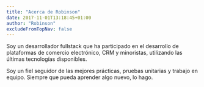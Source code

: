 ```yaml
---
title: "Acerca de Robinson"
date: 2017-11-01T13:18:45+01:00
author: "Robinson"
excludeFromTopNav: false
---
```


Soy un desarrollador fullstack que ha participado en el desarrollo de plataformas de comercio electrónico, CRM y minoristas, utilizando las últimas tecnologías disponibles. 

Soy un fiel seguidor de las mejores prácticas, pruebas unitarias y trabajo en equipo. Siempre que pueda aprender algo nuevo, lo hago.


<!-- Bilberry is a premium theme for the [Hugo Static Website Builder](https://gohugo.io).
It is full of little nice features, such as:

- built-in integration for the wounderful [algolia search](https://algolia.com)
- built-in integration for the powerful [disqus comments](https://disqus.com)
- gravatar and custom image integration for the header
- keyboard shortcut for the search (press the `s` key, type something and hit `esc`)
- responsive design - optimized for desctop and mobile devices
- full internationalization (i18n) support (en, de, fr, ru, es out of the box!)
- custom post types (article, audio, code, gallery, link, page, picture, quote, video)
    - easy configuration to add more according to your needs


*This Bilberry theme is inspired by the Lingonberry theme from [Anders Norén](http://www.andersnoren.se/teman/lingonberry-wordpress-theme/)*

**[Further information at GitHub](https://github.com/Lednerb/bilberry-hugo-theme)** -->
